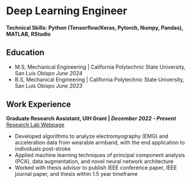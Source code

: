 # Deep Learning Engineer

#### Technical Skills: Python (Tensorflow/Keras, Pytorch, Numpy, Pandas), MATLAB, RStudio 

## Education
- M.S, Mechanical Engineering | California Polytechnic State University, San Luis Obispo _June 2024_
- B.S, Mechanical Engineering | California Polytechnic State University, San Luis Obispo _June 2023_

## Work Experience
**Graduate Research Assistant, UIH Grant | _December 2022 - Present_** [Research Lab Webpage](https://ericwadelab.github.io/)
- Developed algorithms to analyze electromyography (EMG) and acceleration data from wearable armband, with the end application to individuals post-stroke
- Applied machine learning techniques of principal component analysis (PCA), data augmentation, and novel neural network architecture
- Worked with thesis advisor to publish IEEE conference paper, IEEE journal paper, and thesis within 1.5 year timeframe


